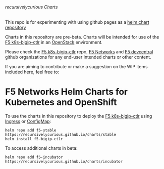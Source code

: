 ###### recursivelycurious Charts

This repo is for experimenting with using github pages as a [helm chart repository](https://docs.helm.sh/developing_charts/#the-chart-repository-guide)

Charts in this repository are pre-beta. Charts will be intended for use of the [F5 k8s-bigip-ctlr](https://github.com/F5Networks/k8s-bigip-ctlr) in an [OpenStack](https://www.openstack.org/community/) environment. 

Please check the [F5 k8s-bigip-ctlr](https://github.com/F5Networks/k8s-bigip-ctlr) repo, [F5 Networks](https://github.com/F5Networks) and [F5 devcentral](https://github.com/f5devcentral) github organizations for any end-user intended charts or other content.

If you are aiming to contribute or make a suggestion on the WIP items included here, feel free to:

# F5 Networks Helm Charts for Kubernetes and OpenShift

To use the charts in this repository to deploy the [F5 k8s-bigip-ctlr](https://github.com/F5Networks/k8s-bigip-ctlr) using [Ingress](https://kubernetes.io/docs/concepts/services-networking/ingress/) or [ConfigMap](https://kubernetes.io/docs/tasks/configure-pod-container/configure-pod-configmap/):

```
helm repo add f5-stable https://recursivelycurious.github.io/charts/stable
helm install f5-bigip-ctlr
```

To access additional charts in beta:

```
helm repo add f5-incubator https://recursivelycurious.github.io/charts/incubator
```

